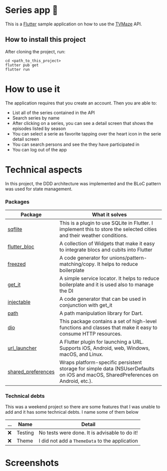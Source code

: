 # Series app :blue_heart:

This is a [Flutter](https://flutter.dev/) sample application on how to use the [TVMaze](https://www.tvmaze.com/api) API.

## How to install this project

After cloning the project, run:

```
cd <path_to_this_project>
flutter pub get
flutter run
```

# How to use it

The application requires that you create an account. Then you are able to:

- List all of the series contained in the API
- Search series by name
- After clicking on a series, you can see a detail screen that shows the episodes listed by season
- You can select a serie as favorite tapping over the heart icon in the serie detail screen
- You can search persons and see the they have participated in
- You can log out of the app

# Technical aspects

In this project, the DDD architecture was implemented and the BLoC pattern was used for state management.

### Packages

| Package                                                           | What it solves                                                                                                                    |
| ----------------------------------------------------------------- | --------------------------------------------------------------------------------------------------------------------------------- |
| [sqflite](https://pub.dev/packages/sqflite)                       | This is a plugin to use SQLite in Flutter. I implement this to store the selected cities and their weather conditions.            |
| [flutter_bloc](https://pub.dev/packages/flutter_bloc)             | A collection of Widgets that make it easy to integrate blocs and cubits into Flutter                                              |
| [freezed](https://pub.dev/packages/freezed)                       | A code generator for unions/pattern-matching/copy. It helps to reduce boilerplate                                                 |
| [get_it](https://pub.dev/packages/get_it)                         | A simple service locator. It helps to reduce boilerplate and it is used also to manage the DI                                     |
| [injectable](https://pub.dev/packages/injectable)                 | A code generator that can be used in conjunction with get_it                                                                      |
| [path](https://pub.dev/packages/path)                             | A path manipulation library for Dart.                                                                                             |
| [dio](https://pub.dev/packages/dio)                               | This package contains a set of high-level functions and classes that make it easy to consume HTTP resources.                      |
| [url_launcher](https://pub.dev/packages/url_launcher)             | A Flutter plugin for launching a URL. Supports iOS, Android, web, Windows, macOS, and Linux.                                      |
| [shared_preferences](https://pub.dev/packages/shared_preferences) | Wraps platform-specific persistent storage for simple data (NSUserDefaults on iOS and macOS, SharedPreferences on Android, etc.). |

### Technical debts

This was a weekend project so there are some features that I was unable to add and it has some technical debts. I name some of them below

| ... | Name    | Detail                                         |
| --- | ------- | ---------------------------------------------- |
| :x: | Testing | No tests were done. It is advisable to do it!  |
| :x: | Theme   | I did not add a `ThemeData` to the application |

# Screenshots
